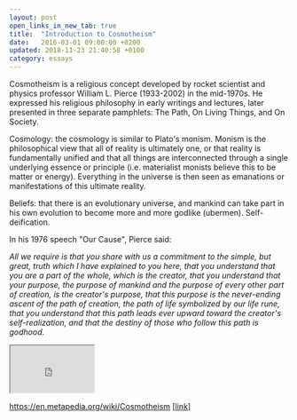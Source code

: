 ```yaml
---
layout: post
open_links_in_new_tab: true
title:  "Introduction to Cosmotheism"
date:   2016-03-01 09:00:00 +0200
updated: 2018-11-23 21:40:58 +0100
category: essays
---
```


Cosmotheism is a religious concept developed by rocket scientist and physics professor William L. Pierce (1933-2002) in the mid-1970s. He expressed his religious philosophy in early writings and lectures, later presented in three separate pamphlets: The Path, On Living Things, and On Society.

Cosmology: the cosmology is similar to Plato's monism. Monism is the philosophical view that all of reality is ultimately one, or that reality is fundamentally unified and that all things are interconnected through a single underlying essence or principle (i.e. materialist monists believe this to be matter or energy). Everything in the universe is then seen as emanations or manifestations of this ultimate reality. 

Beliefs: that there is an evolutionary universe, and mankind can take part in his own evolution to become more and more godlike (ubermen). Self-deification.

In his 1976 speech "Our Cause", Pierce said:

_All we require is that you share with us a commitment to the simple, but great, truth which I have explained to you here, that you understand that you are a part of the whole, which is the creator, that you understand that your purpose, the purpose of mankind and the purpose of every other part of creation, is the creator's purpose, that this purpose is the never-ending ascent of the path of creation, the path of life symbolized by our life rune, that you understand that this path leads ever upward toward the creator's self-realization, and that the destiny of those who follow this path is godhood._

<iframe id="odysee-iframe" style="width:30%; aspect-ratio:16 / 9;" src="https://odysee.com/$/embed/@JustAudiobooks:0/Cosmotheism-Trilogy---Dr.-William-Luther-Pierce:d?r=9V6dCfZT6b1k6dJSYdpkCnPsZWCgWThv" allowfullscreen></iframe>


https://en.metapedia.org/wiki/Cosmotheism \[[link](https://en.metapedia.org/wiki/Cosmotheism)\]

